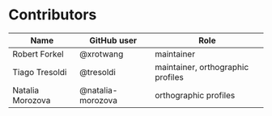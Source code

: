 # Contributors

Name | GitHub user | Role
--- | --- | ---
Robert Forkel | @xrotwang | maintainer
Tiago Tresoldi | @tresoldi | maintainer, orthographic profiles
Natalia Morozova | @natalia-morozova | orthographic profiles
